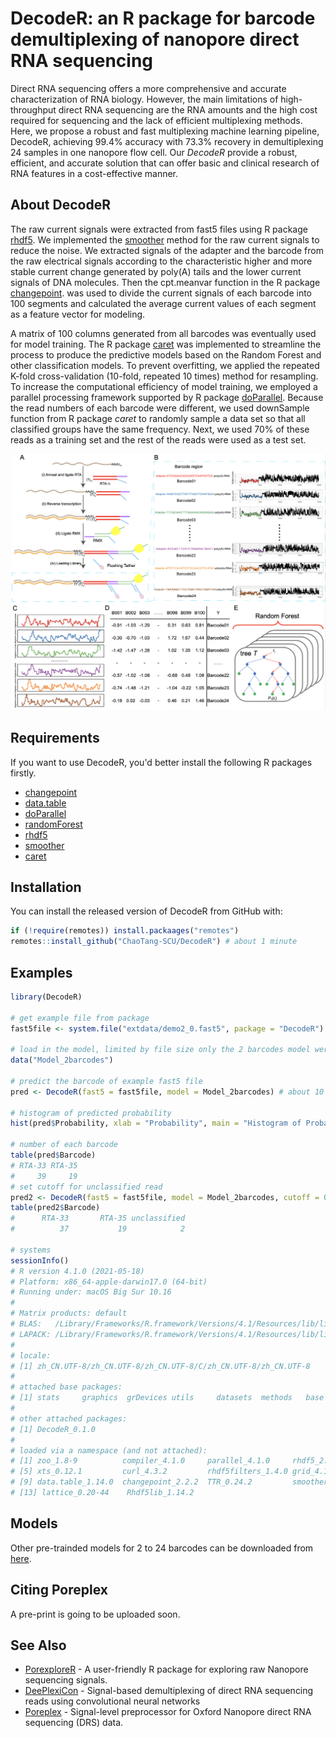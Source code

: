# DecodeR: an R package for barcode demultiplexing of nanopore direct RNA sequencing

Direct RNA sequencing offers a more comprehensive and accurate characterization of RNA biology. However, the main limitations of high-throughput direct RNA sequencing are the RNA amounts and the high cost required for sequencing and the lack of efficient multiplexing methods. Here, we propose a robust and fast multiplexing machine learning pipeline, DecodeR, achieving 99.4% accuracy with 73.3% recovery in demultiplexing 24 samples in one nanopore flow cell. Our *DecodeR* provide a robust, efficient, and accurate solution that can offer basic and clinical research of RNA features in a cost-effective manner.

## About DecodeR

The raw current signals were extracted from fast5 files using R package [rhdf5](https://github.com/grimbough/rhdf5). We implemented the [smoother](https://CRAN.R-project.org/package=smoother) method for the raw current signals to reduce the noise. We extracted signals of the adapter and the barcode from the raw electrical signals according to the characteristic higher and more stable current change generated by poly(A) tails and the lower current signals of DNA molecules. Then the cpt.meanvar function in the R package [changepoint](https://CRAN.R-project.org/package=changepoint). was used to divide the current signals of each barcode into 100 segments and calculated the average current values of each segment as a feature vector for modeling.

A matrix of 100 columns generated from all barcodes was eventually used for model training. The R package [caret](https://CRAN.R-project.org/package=caret) was implemented to streamline the process to produce the predictive models based on the Random Forest and other classification models. To prevent overfitting, we applied the repeated K-fold cross-validation (10-fold, repeated 10 times) method for resampling. To increase the computational efficiency of model training, we employed a parallel processing framework supported by R package [doParallel](https://CRAN.R-project.org/package=doParallel). Because the read numbers of each barcode were different, we used downSample function from R package *caret* to randomly sample a data set so that all classified groups have the same frequency. Next, we used 70% of these reads as a training set and the rest of the reads were used as a test set. 

![image1](./inst/extdata/image1.png)

## Requirements

If you want to use DecodeR, you'd better install the following R packages firstly.

- [changepoint](https://github.com/rkillick/changepoint/) 
- [data.table](https://cran.r-project.org/web/packages/data.table/)
- [doParallel](https://CRAN.R-project.org/package=doParallel)
- [randomForest](https://cran.r-project.org/web/packages/randomForest/index.html)
- [rhdf5](https://www.bioconductor.org/packages/release/bioc/html/rhdf5.html)
- [smoother](https://rdrr.io/cran/smoother/man/smoother.html)
- [caret](https://CRAN.R-project.org/package=caret)

## Installation

You can install the released version of DecodeR from GitHub with:

```R
if (!require(remotes)) install.packaages("remotes")
remotes::install_github("ChaoTang-SCU/DecodeR") # about 1 minute
```

## Examples

```R
library(DecodeR)

# get example file from package
fast5file <- system.file("extdata/demo2_0.fast5", package = "DecodeR")

# load in the model, limited by file size only the 2 barcodes model were built into the package
data("Model_2barcodes")

# predict the barcode of example fast5 file
pred <- DecodeR(fast5 = fast5file, model = Model_2barcodes) # about 10 seconds

# histogram of predicted probability
hist(pred$Probability, xlab = "Probability", main = "Histogram of Probability")

# number of each barcode
table(pred$Barcode)
# RTA-33 RTA-35
#     39     19
# set cutoff for unclassified read
pred2 <- DecodeR(fast5 = fast5file, model = Model_2barcodes, cutoff = 0.8)
table(pred2$Barcode)
#      RTA-33       RTA-35 unclassified
#          37           19            2

# systems
sessionInfo()
# R version 4.1.0 (2021-05-18)
# Platform: x86_64-apple-darwin17.0 (64-bit)
# Running under: macOS Big Sur 10.16
# 
# Matrix products: default
# BLAS:   /Library/Frameworks/R.framework/Versions/4.1/Resources/lib/libRblas.dylib
# LAPACK: /Library/Frameworks/R.framework/Versions/4.1/Resources/lib/libRlapack.dylib
# 
# locale:
# [1] zh_CN.UTF-8/zh_CN.UTF-8/zh_CN.UTF-8/C/zh_CN.UTF-8/zh_CN.UTF-8
# 
# attached base packages:
# [1] stats     graphics  grDevices utils     datasets  methods   base
# 
# other attached packages:
# [1] DecodeR_0.1.0
# 
# loaded via a namespace (and not attached):
# [1] zoo_1.8-9          compiler_4.1.0     parallel_4.1.0     rhdf5_2.36.0
# [5] xts_0.12.1         curl_4.3.2         rhdf5filters_1.4.0 grid_4.1.0
# [9] data.table_1.14.0  changepoint_2.2.2  TTR_0.24.2         smoother_1.1
# [13] lattice_0.20-44    Rhdf5lib_1.14.2
```

## Models

Other pre-trainded  models for 2 to 24 barcodes can be downloaded from [here]( https://doi.org/10.6084/m9.figshare.22678729).

## Citing Poreplex

A pre-print is going to be uploaded soon.

## See Also

- [PorexploreR](https://github.com/Shians/PorexploreR) \- A user-friendly R package for exploring raw Nanopore sequencing signals.
- [DeePlexiCon](https://github.com/Psy-Fer/deeplexicon) - Signal-based demultiplexing of direct RNA sequencing reads using convolutional neural networks
- [Poreplex](https://github.com/hyeshik/poreplex) - Signal-level preprocessor for Oxford Nanopore direct RNA sequencing (DRS) data. 

